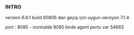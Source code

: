 ### INTRO

 version 6.8.1 build 60805 dan geçiş için uygun versiyon 7.1.4

 port : 8085 - normalde 8085
 birde agent portu var 54663

 
